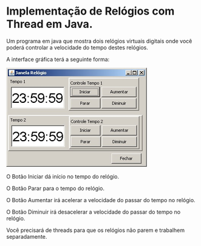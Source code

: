 # Implementação de Relógios com Thread em Java.

Um programa em java que mostra dois relógios virtuais digitais onde você poderá controlar a velocidade do tempo destes relógios. 

A interface gráfica terá a seguinte forma:

![Tela relogio](telarelogio.jpg)

O Botão Iniciar dá início no tempo do relógio.

O Botão Parar para o tempo do relógio.

O Botão Aumentar irá acelerar a velocidade do passar do tempo no relógio.

O Botão Diminuir irá desacelerar a velocidade do passar do tempo no relógio.

Você precisará de threads para que os relógios não parem e trabalhem separadamente.